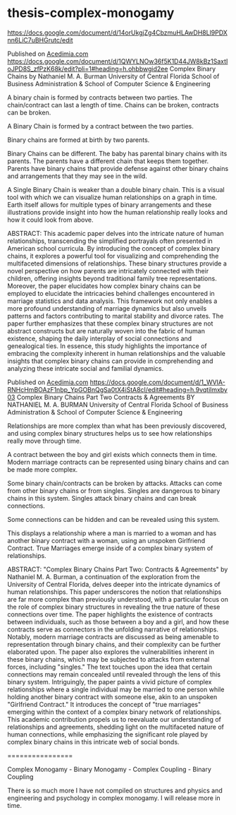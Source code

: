 # thesis-complex-monogamy

https://docs.google.com/document/d/14orUkgjZg4CbzmuHLAwDH8Ll9PDXnn6LiC7uBHGrutc/edit

Published on [Acedimia.com](https://www.academia.edu/)
https://docs.google.com/document/d/1QWYLNOw36f5K1D44JW8kBz1SaxtIoJPD8S_zfPzK68k/edit?pli=1#heading=h.ohbbwgid2ee
Complex Binary Chains by Nathaniel M. A. Burman
University of Central Florida School of Business Administration & School of Computer Science & Engineering

A binary chain is formed by contracts between two parties. The chain/contract can last a length of time. Chains can be broken, contracts can be broken.

A Binary Chain is formed by a contract between the two parties.

Binary chains are formed at birth by two parents.

Binary Chains can be different. The baby has parental binary chains with its parents. The parents have a different chain that keeps them together. Parents have binary chains that provide defense against other binary chains and arrangements that they may see in the wild.

A Single Binary Chain is weaker than a double binary chain.
This is a visual tool with which we can visualize human relationships on a graph in time.
Earth itself allows for multiple types of binary arrangements and these illustrations provide insight into how the human relationship really looks and how it could look from above.

ABSTRACT:
This academic paper delves into the intricate nature of human relationships, transcending the simplified portrayals often presented in American school curricula. By introducing the concept of complex binary chains, it explores a powerful tool for visualizing and comprehending the multifaceted dimensions of relationships. These binary structures provide a novel perspective on how parents are intricately connected with their children, offering insights beyond traditional family tree representations. Moreover, the paper elucidates how complex binary chains can be employed to elucidate the intricacies behind challenges encountered in marriage statistics and data analysis. This framework not only enables a more profound understanding of marriage dynamics but also unveils patterns and factors contributing to marital stability and divorce rates. The paper further emphasizes that these complex binary structures are not abstract constructs but are naturally woven into the fabric of human existence, shaping the daily interplay of social connections and genealogical ties. In essence, this study highlights the importance of embracing the complexity inherent in human relationships and the valuable insights that complex binary chains can provide in comprehending and analyzing these intricate social and familial dynamics.



Published on [Acedimia.com](https://www.academia.edu/)
https://docs.google.com/document/d/1_WVIA-RNHcHmBOAzF1nbp_YpGOBnQgSa0tX4iStA8cI/edit#heading=h.9vqtilmxby03
Complex Binary Chains Part Two
Contracts & Agreements
BY NATHANIEL M. A. BURMAN
University of Central Florida School of Business Administration & School of Computer Science & Engineering

Relationships are more complex than what has been previously discovered, and using complex binary structures helps us to see how relationships really move through time.

A contract between the boy and girl exists which connects them in time.
Modern marriage contracts can be represented using binary chains and can be made more complex.

Some binary chain/contracts can be broken by attacks. Attacks can come from other binary chains or from singles. 
Singles are dangerous to binary chains in this system. Singles attack binary chains and can break connections.

Some connections can be hidden and can be revealed using this system.

This displays a relationship where a man is married to a woman and has another binary contract with a woman, using an unspoken Girlfriend Contract.
True Marriages emerge inside of a complex binary system of relationships.

ABSTRACT:
"Complex Binary Chains Part Two: Contracts & Agreements" by Nathaniel M. A. Burman, a continuation of the exploration from the University of Central Florida, delves deeper into the intricate dynamics of human relationships. This paper underscores the notion that relationships are far more complex than previously understood, with a particular focus on the role of complex binary structures in revealing the true nature of these connections over time.
The paper highlights the existence of contracts between individuals, such as those between a boy and a girl, and how these contracts serve as connectors in the unfolding narrative of relationships. Notably, modern marriage contracts are discussed as being amenable to representation through binary chains, and their complexity can be further elaborated upon.
The paper also explores the vulnerabilities inherent in these binary chains, which may be subjected to attacks from external forces, including "singles." The text touches upon the idea that certain connections may remain concealed until revealed through the lens of this binary system.
Intriguingly, the paper paints a vivid picture of complex relationships where a single individual may be married to one person while holding another binary contract with someone else, akin to an unspoken "Girlfriend Contract." It introduces the concept of "true marriages" emerging within the context of a complex binary network of relationships.
This academic contribution propels us to reevaluate our understanding of relationships and agreements, shedding light on the multifaceted nature of human connections, while emphasizing the significant role played by complex binary chains in this intricate web of social bonds.


================


Complex Monogamy - Binary Monogamy - Complex Coupling - Binary Coupling

There is so much more I have not compiled on structures and physics and engineering and psychology in complex monogamy. I will release more in time.
